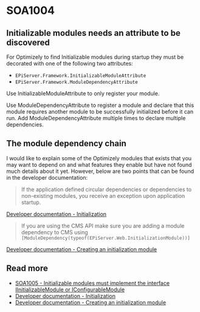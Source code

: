 # SOA1004

## Initializable modules needs an attribute to be discovered

For Optimizely to find Initializable modules during startup they
must be decorated with one of the following two attributes:

- `EPiServer.Framework.InitializableModuleAttribute`
- `EPiServer.Framework.ModuleDependencyAttribute`

Use InitializableModuleAttribute to only register your module.

Use ModuleDependencyAttribute to register a module and declare that this module
requires another module to be successfully initialized before it can run.
Add ModuleDependencyAttribute multiple times to declare multiple dependencies.

## The module dependency chain

I would like to explain some of the Optimizely modules that exists that you
may want to depend on and what features they enable but have not found
much details about it yet. However, below are two points that can be found
in the developer documentation:

> If the application defined circular dependencies or dependencies
to non-existing modules, you receive an exception upon application startup.

[Developer documentation - Initialization](https://docs.developers.optimizely.com/content-cloud/v12.0.0-content-cloud/docs/initialization)

> If you are using the CMS API make sure you are
adding a module dependency to CMS using
`[ModuleDependency(typeof(EPiServer.Web.InitializationModule))]`

[Developer documentation - Creating an initialization module](https://docs.developers.optimizely.com/content-cloud/v12.0.0-content-cloud/docs/creating-an-initialization-module)


## Read more
- [SOA1005 - Initializable modules must implement the interface IInitializableModule or IConfigurableModule](https://github.com/Stekeblad/stekeblad.optimizely.analyzers/blob/master/doc/Analyzers/SOA1005.md)
- [Developer documentation - Initialization](https://docs.developers.optimizely.com/content-cloud/v12.0.0-content-cloud/docs/initialization)
- [Developer documentation - Creating an initialization module](https://docs.developers.optimizely.com/content-cloud/v12.0.0-content-cloud/docs/creating-an-initialization-module)